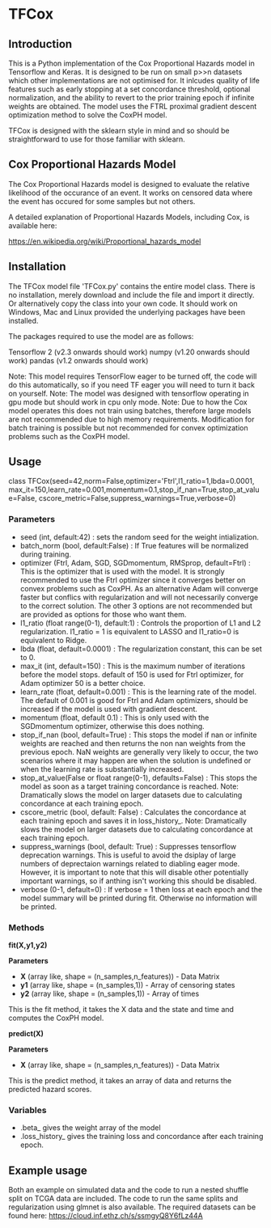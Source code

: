 # TFCox

## Introduction
This is a Python implementation of the Cox Proportional Hazards model in Tensorflow and Keras. It is designed to be run on small p>>n datasets which other implementations are not optimised for. It inlcudes quality of life features such as early stopping at a set concordance threshold, optional normalization, and the ability to revert to the prior training epoch if infinite weights are obtained. The model uses the FTRL proximal gradient descent optimization method to solve the CoxPH model.

TFCox is designed with the sklearn style in mind and so should be straightforward to use for those familiar with sklearn.


## Cox Proportional Hazards Model

The Cox Proportional Hazards model is designed to evaluate the relative likelihood of the occurance of an event. It works on censored data where the event has occured for some samples but not others.

A detailed explanation of Proportional Hazards Models, including Cox, is available here:

https://en.wikipedia.org/wiki/Proportional_hazards_model

## Installation
The TFCox model file 'TFCox.py' contains the entire model class. There is no installation, merely download and include the file and import it directly. Or alternatively copy the class into your own code. It should work on Windows, Mac and Linux provided the underlying packages have been installed.

The packages required to use the model are as follows:

Tensorflow 2 (v2.3 onwards should work)
numpy (v1.20 onwards should work)
pandas (v1.2 onwards should work)

Note: This model requires TensorFlow eager to be turned off, the code will do this automatically, so if you need TF eager you will need to turn it back on yourself.
Note: The model was designed with tensorflow operating in gpu mode but should work in cpu only mode.
Note: Due to how the Cox model operates this does not train using batches, therefore large models are not recommended due to high memory requirements. Modification for batch training is possible but not recommended for convex optimization problems such as the CoxPH model.


## Usage

class TFCox(seed=42,norm=False,optimizer='Ftrl',l1_ratio=1,lbda=0.0001,
                 max_it=150,learn_rate=0.001,momentum=0.1,stop_if_nan=True,stop_at_value=False, 
                 cscore_metric=False,suppress_warnings=True,verbose=0)

### Parameters

- seed (int, default:42) : sets the random seed for the weight intialization.
- batch_norm (bool, default:False) : If True features will be normalized during training.
- optimizer (Ftrl, Adam, SGD, SGDmomentum, RMSprop, default=Ftrl) : This is the optimizer that is used with the model. It is strongly recommended to use the Ftrl optimizer since it converges better on convex problems such as CoxPH. As an alternative Adam will converge faster but conflics with regularization and will not necessarily converge to the correct solution. The other 3 options are not recommended but are provided as options for those who want them.
- l1_ratio (float range(0-1), default:1) : Controls the proportion of L1 and L2 regularization. l1_ratio = 1 is equivalent to LASSO and l1_ratio=0 is equivalent to Ridge.
- lbda (float, default=0.0001) : The regularization constant, this can be set to 0.
- max_it (int, default=150) : This is the maximum number of iterations before the model stops. default of 150 is used for Ftrl optimizer, for Adam optimizer 50 is a better choice.
- learn_rate (float, default=0.001) : This is the learning rate of the model. The default of 0.001 is good for Ftrl and Adam optimizers, should be increased if the model is used with gradient descent.
- momentum (float, default 0.1) : This is only used with the SGDmomentum optimizer, otherwise this does nothing.
- stop_if_nan (bool, default=True) : This stops the model if nan or infinite weights are reached and then returns the non nan weights from the previous epoch. NaN weights are generally very likely to occur, the two scenarios where it may happen are when the solution is undefined or when the learning rate is substantially increased.
- stop_at_value(False or float range(0-1), defaults=False) : This stops the model as soon as a target training concordance is reached. Note: Dramatically slows the model on larger datasets due to calculating concordance at each training epoch.
- cscore_metric (bool, default: False) : Calculates the concordance at each training epoch and saves it in loss_history_. Note: Dramatically slows the model on larger datasets due to calculating concordance at each training epoch.
- suppress_warnings (bool, default: True) : Suppresses tensorflow deprecation warnings. This is useful to avoid the dsiplay of large numbers of deprectaion warnings related to diabling eager mode. However, it is important to note that this will disable other potentially important warnings, so if anthing isn't working this should be disabled.
- verbose (0-1, default=0) : If verbose = 1 then loss at each epoch and the model summary will be printed during fit. Otherwise no information will be printed.

### Methods

**fit(X,y1,y2)**

**Parameters**
- **X**  (array like, shape = (n_samples,n_features)) - Data Matrix
- **y1** (array like, shape = (n_samples,1)) - Array of censoring states
- **y2** (array like, shape = (n_samples,1)) - Array of times

This is the fit method, it takes the X data and the state and time and computes the CoxPH model.


**predict(X)**

**Parameters**
- **X**  (array like, shape = (n_samples,n_features)) - Data Matrix

This is the predict method, it takes an array of data and returns the predicted hazard scores.

### Variables

- .beta_  gives the weight array of the model
- .loss_history_  gives the training loss and concordance after each training epoch.


## Example usage

Both an example on simulated data and the code to run a nested shuffle split on TCGA data are included. The code to run the same splits and regularization using glmnet is also available.
The required datasets can be found here: https://cloud.inf.ethz.ch/s/ssmgyQ8Y6fLz44A
